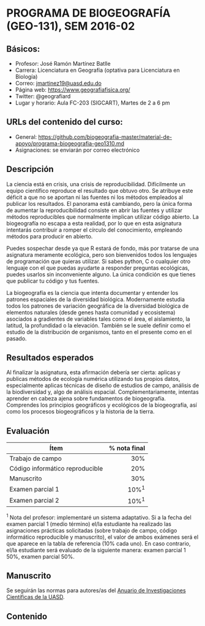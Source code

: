 # PROGRAMA DE BIOGEOGRAFÍA (GEO-131), SEM 2016-02

## Básicos:
* Profesor: José Ramón Martínez Batlle
* Carrera: Licenciatura en Geografía (optativa para Licenciatura en Biología)
* Correo: jmartinez19@uasd.edu.do
* Página web: https://www.geografiafisica.org/
* Twitter: @geografiard
* Lugar y horario: Aula FC-203 (SIGCART), Martes de 2 a 6 pm

## URLs del contenido del curso:
* General: https://github.com/biogeografia-master/material-de-apoyo/programa-biogeografia-geo1310.md
* Asignaciones: se enviarán por correo electrónico

## Descripción

La ciencia está en crisis, una crisis de reproducibilidad. Difícilmente un equipo científico reproduce el resultado que obtuvo otro. Se atribuye este déficit a que no se aportan ni las fuentes ni los métodos empleados al publicar los resultados. El panorama está cambiando, pero la única forma de aumentar la reproducibilidad consiste en abrir las fuentes y utilizar métodos reproducibles que normalmente implican utilizar código abierto. La biogeografía no escapa a esta realidad, por lo que en esta asignatura intentarás contribuir a romper el círculo del conocimiento, empleando métodos para producir en abierto.

Puedes sospechar desde ya que R estará de fondo, más por tratarse de una asignatura meramente ecológica, pero son bienvenidos todos los lenguajes de programación que quieras utilizar. Si sabes python, C o cualquier otro lenguaje con el que puedas ayudarte a responder preguntas ecológicas, puedes usarlos sin inconveniente alguno. La única condición es que tienes que publicar tu código y tus fuentes.

La biogeografía es la ciencia que intenta documentar y entender los patrones espaciales de la diversidad biológica. Modernamente estudia todos los patrones de variación geográfica de la diversidad biológica de elementos naturales (desde genes hasta comunidad y ecosistema) asociados a gradientes de variables tales como el área, el aislamiento, la latitud, la profundidad o la elevación. También se le suele definir como el estudio de la distribución de organismos, tanto en el presente como en el pasado.

## Resultados esperados

Al finalizar la asignatura, esta afirmación debería ser cierta: aplicas y publicas métodos de ecología numérica utilizando tus propios datos, especialmente aplicas técnicas de diseño de estudios de campo, análisis de la biodiversidad y, algo de análisis espacial. Complementariamente, intentas aprender en cabeza ajena sobre fundamentos de biogeografía. Comprendes los principios geográficos y ecológicos de la biogeografía, así como los procesos biogeográficos y la historia de la tierra.

## Evaluación

| Ítem | % nota final |
|-|-:|
| Trabajo de campo | 30% |
| Código informático reproducible | 20% |
| Manuscrito | 30% |
| Examen parcial 1 | 10%<sup>1</sup> |
| Examen parcial 2 | 10%<sup>1</sup> |

<sup>1</sup> Nota del profesor: implementaré un sistema adaptativo. Si a la fecha del examen parcial 1 (medio término) el/la estudiante ha realizado las asignaciones prácticas solicitadas (sobre trabajo de campo, código informático reproducible y manuscrito), el valor de ambos exámenes será el que aparece en la tabla de referencia (10% cada uno). En caso contrario, el/la estudiante será evaluado de la siguiente manera: examen parcial 1 50%, examen parcial 50%.

## Manuscrito

Se seguirán las normas para autores/as del [Anuario de Investigaciones Científicas de la UASD]().

## Contenido